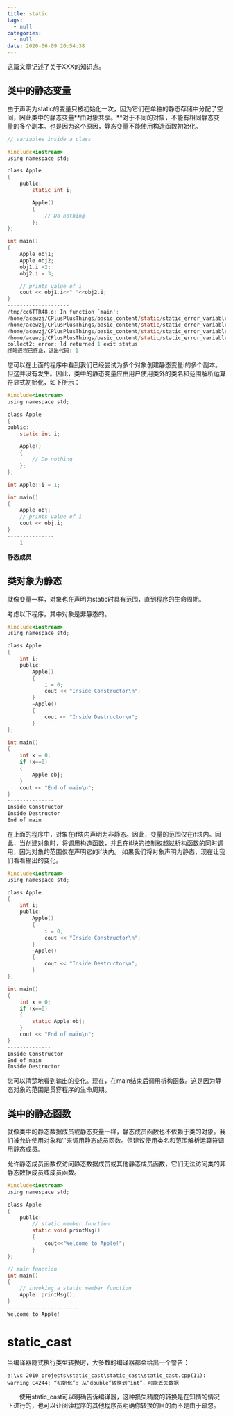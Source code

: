 ```yaml
---
title: static
tags:
  - null
categories:
  - null
date: 2020-06-09 20:54:38
---
```


这篇文章记述了关于XXX的知识点。

<!--more-->



## 类中的静态变量

由于声明为static的变量只被初始化一次，因为它们在单独的静态存储中分配了空间，因此类中的静态变量**由对象共享。**对于不同的对象，不能有相同静态变量的多个副本。也是因为这个原因，静态变量不能使用构造函数初始化。

```c
// variables inside a class 

#include<iostream> 
using namespace std; 

class Apple 
{ 
    public: 
        static int i; 

        Apple() 
        { 
            // Do nothing 
        }; 
}; 

int main() 
{ 
    Apple obj1; 
    Apple obj2; 
    obj1.i =2; 
    obj2.i = 3; 

    // prints value of i 
    cout << obj1.i<<" "<<obj2.i; 
} 
--------------------
/tmp/cc6TTR48.o: In function `main':
/home/acewzj/CPlusPlusThings/basic_content/static/static_error_variable.cpp:21: undefined reference to `Apple::i'
/home/acewzj/CPlusPlusThings/basic_content/static/static_error_variable.cpp:22: undefined reference to `Apple::i'
/home/acewzj/CPlusPlusThings/basic_content/static/static_error_variable.cpp:25: undefined reference to `Apple::i'
/home/acewzj/CPlusPlusThings/basic_content/static/static_error_variable.cpp:25: undefined reference to `Apple::i'
collect2: error: ld returned 1 exit status
终端进程已终止，退出代码: 1  
```

您可以在上面的程序中看到我们已经尝试为多个对象创建静态变量i的多个副本。但这并没有发生。因此，类中的静态变量应由用户使用类外的类名和范围解析运算符显式初始化，如下所示：

```c
#include<iostream> 
using namespace std; 

class Apple 
{ 
public: 
    static int i; 

    Apple() 
    { 
        // Do nothing 
    }; 
}; 

int Apple::i = 1; 

int main() 
{ 
    Apple obj; 
    // prints value of i 
    cout << obj.i; 
} 
---------------
    1
```

**静态成员**

## 类对象为静态

就像变量一样，对象也在声明为static时具有范围，直到程序的生命周期。

考虑以下程序，其中对象是非静态的。

```c
#include<iostream> 
using namespace std; 

class Apple 
{ 
    int i; 
    public: 
        Apple() 
        { 
            i = 0; 
            cout << "Inside Constructor\n"; 
        } 
        ~Apple() 
        { 
            cout << "Inside Destructor\n"; 
        } 
}; 

int main() 
{ 
    int x = 0; 
    if (x==0) 
    { 
        Apple obj; 
    } 
    cout << "End of main\n"; 
} 
---------------
Inside Constructor
Inside Destructor
End of main
```

在上面的程序中，对象在if块内声明为非静态。因此，变量的范围仅在if块内。因此，当创建对象时，将调用构造函数，并且在if块的控制权越过析构函数的同时调用，因为对象的范围仅在声明它的if块内。 如果我们将对象声明为静态，现在让我们看看输出的变化。

```c
#include<iostream> 
using namespace std; 

class Apple 
{ 
    int i; 
    public: 
        Apple() 
        { 
            i = 0; 
            cout << "Inside Constructor\n"; 
        } 
        ~Apple() 
        { 
            cout << "Inside Destructor\n"; 
        } 
}; 

int main() 
{ 
    int x = 0; 
    if (x==0) 
    { 
        static Apple obj; 
    } 
    cout << "End of main\n"; 
} 
--------------
Inside Constructor
End of main
Inside Destructor
```

您可以清楚地看到输出的变化。现在，在main结束后调用析构函数。这是因为静态对象的范围是贯穿程序的生命周期。

## 类中的静态函数

就像类中的静态数据成员或静态变量一样，静态成员函数也不依赖于类的对象。我们被允许使用对象和'.'来调用静态成员函数。但建议使用类名和范围解析运算符调用静态成员。

允许静态成员函数仅访问静态数据成员或其他静态成员函数，它们无法访问类的非静态数据成员或成员函数。

```c
#include<iostream> 
using namespace std; 

class Apple 
{ 
    public: 
        // static member function 
        static void printMsg() 
        {
            cout<<"Welcome to Apple!"; 
        }
}; 

// main function 
int main() 
{ 
    // invoking a static member function 
    Apple::printMsg(); 
} 
------------------------
Welcome to Apple!
```

# static_cast

当编译器隐式执行类型转换时，大多数的编译器都会给出一个警告：

```
e:\vs 2010 projects\static_cast\static_cast\static_cast.cpp(11): warning C4244: “初始化”: 从“double”转换到“int”，可能丢失数据
```

　　使用static_cast可以明确告诉编译器，这种损失精度的转换是在知情的情况下进行的，也可以让阅读程序的其他程序员明确你转换的目的而不是由于疏忽。